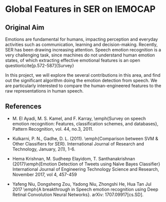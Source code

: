 # Global Features in SER on IEMOCAP

## Original Aim

Emotions are fundamental for humans, impacting perception and everyday activities
such as communication, learning and decision-making. Recently, SER has been drawing increasing attention. Speech emotion recognition is a very challenging task, since machines do not understand human emotion states, of which extracting effective emotional features is an open question\cite[p.572-587]{Survey}

In this project, we will explore the several contributions in this area, and find out the significant algorithm doing the emotion detection from speech. We are particularly interested to compare the human-engineered features to the raw representations in human speech. 

## References

- M. El Ayadi, M. S. Kamel, and F. Karray, \emph{Survey on speech emotion recognition: Features, classification
schemes, and databases}, Pattern Recognition, vol. 44,
no.3, 2011.

- Kulkarni, P. N., Gadhe, D. L. (2011). \emph{Comparison between SVM \& Other Classifiers for SER}. International Journal of Research and Technology, January, 2(1), 1-6.

- Hema Krishnan, M. Sudheep Elayidom, T. Santhanakrishnan (2017)\emph{Emotion Detection of Tweets using Naïve Bayes Classifier} International Journal of Engineering Technology Science and Research, November 2017, vol 4, 457-459
- Yafeng Niu, Dongsheng Zou, Yadong Niu, Zhongshi He, Hua Tan Jul 2017 \emph{A breakthrough in Speech emotion recognition using Deep Retinal Convolution Neural Networks}. arXiv: 1707.09917[cs.SD].